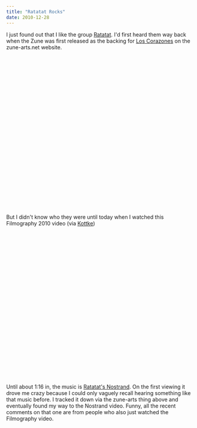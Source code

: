 ```yaml
---
title: "Ratatat Rocks"
date: 2010-12-28
---
```

<div xmlns="http://www.w3.org/1999/xhtml"><div>
  I just found out that I like the group <a href="http://en.wikipedia.org/wiki/Ratatat">Ratatat</a>. I'd first heard them way back when the Zune was first released as the backing for <a href="http://72andsunny.com/#/work/zune/zune_arts/film/los_corazones/">Los Corazones</a> on the zune-arts.net website.<br /><br /><object width="480" height="385"><param name="movie" value="http://www.youtube.com/v/lWK7rDJ2RKM?fs=1&amp;hl=en_US" /><param name="allowFullScreen" value="true" /><param name="allowscriptaccess" value="always" /><embed src="http://www.youtube.com/v/lWK7rDJ2RKM?fs=1&amp;hl=en_US" type="application/x-shockwave-flash" allowscriptaccess="always" allowfullscreen="true" width="480" height="385" /></object><br /><br /><br />
  But I didn't know who they were until today when I watched this Filmography 2010 video (via <a href="http://kottke.org/10/12/the-year-in-film-2010">Kottke</a>)<br /><br /><object width="640" height="385"><param name="movie" value="http://www.youtube.com/v/I4dEWOB6THE?fs=1&amp;hl=en_US" /><param name="allowFullScreen" value="true" /><param name="allowscriptaccess" value="always" /><embed src="http://www.youtube.com/v/I4dEWOB6THE?fs=1&amp;hl=en_US" type="application/x-shockwave-flash" allowscriptaccess="always" allowfullscreen="true" width="640" height="385" /></object><br /><br />
  Until about 1:16 in, the music is <a href="http://www.youtube.com/watch?v=kVtGCACwpW8">Ratatat's Nostrand</a>. On the first viewing it drove me crazy because I could only vaguely recall hearing
  something like that music before. I tracked it down via the zune-arts thing above and eventually found my way to the Nostrand video. Funny, all the recent comments on that one are from people who
  also just watched the Filmography video.
  <div class="blogger-post-footer"><img width="1" height="1" src="https://blogger.googleusercontent.com/tracker/1670048653123050463-8444228991627756294?l=davescoolblog.blogspot.com" alt="" /></div></div></div>
